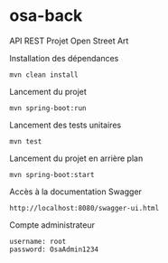 # osa-back
API REST Projet Open Street Art


Installation des dépendances
```
mvn clean install
```

Lancement du projet
```
mvn spring-boot:run
```

Lancement des tests unitaires
```
mvn test
```

Lancement du projet en arrière plan
```
mvn spring-boot:start
```

Accès à la documentation Swagger
```
http://localhost:8080/swagger-ui.html
```

Compte administrateur
```
username: root
password: OsaAdmin1234
```
